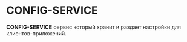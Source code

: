 # CONFIG-SERVICE

**CONFIG-SERVICE** сервис который хранит и раздает настройки для клиентов-приложений.
